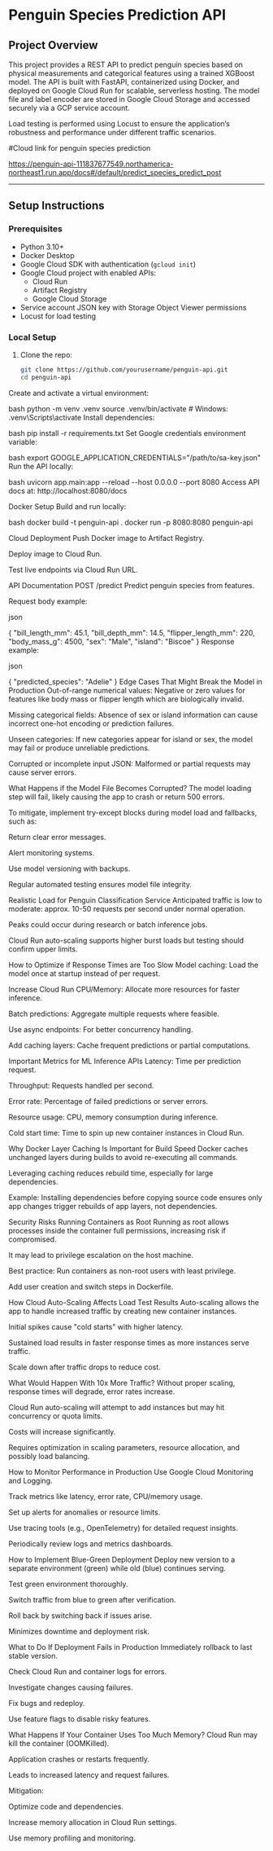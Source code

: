 # Penguin Species Prediction API

## Project Overview
This project provides a REST API to predict penguin species based on physical measurements and categorical features using a trained XGBoost model. The API is built with FastAPI, containerized using Docker, and deployed on Google Cloud Run for scalable, serverless hosting. The model file and label encoder are stored in Google Cloud Storage and accessed securely via a GCP service account.

Load testing is performed using Locust to ensure the application’s robustness and performance under different traffic scenarios.

#Cloud link for penguin species prediction

https://penguin-api-111837677549.northamerica-northeast1.run.app/docs#/default/predict_species_predict_post


---

## Setup Instructions

### Prerequisites
- Python 3.10+
- Docker Desktop
- Google Cloud SDK with authentication (`gcloud init`)
- Google Cloud project with enabled APIs:
  - Cloud Run
  - Artifact Registry
  - Google Cloud Storage
- Service account JSON key with Storage Object Viewer permissions
- Locust for load testing

### Local Setup
1. Clone the repo:
   ```bash
   git clone https://github.com/yourusername/penguin-api.git
   cd penguin-api
Create and activate a virtual environment:

bash
python -m venv .venv
source .venv/bin/activate  # Windows: .venv\Scripts\activate
Install dependencies:

bash
pip install -r requirements.txt
Set Google credentials environment variable:

bash
export GOOGLE_APPLICATION_CREDENTIALS="/path/to/sa-key.json"
Run the API locally:

bash
uvicorn app.main:app --reload --host 0.0.0.0 --port 8080
Access API docs at: http://localhost:8080/docs

Docker Setup
Build and run locally:

bash
docker build -t penguin-api .
docker run -p 8080:8080 penguin-api

Cloud Deployment
Push Docker image to Artifact Registry.

Deploy image to Cloud Run.

Test live endpoints via Cloud Run URL.

API Documentation
POST /predict
Predict penguin species from features.

Request body example:

json

{
  "bill_length_mm": 45.1,
  "bill_depth_mm": 14.5,
  "flipper_length_mm": 220,
  "body_mass_g": 4500,
  "sex": "Male",
  "island": "Biscoe"
}
Response example:

json

{
  "predicted_species": "Adelie"
}
Edge Cases That Might Break the Model in Production
Out-of-range numerical values: Negative or zero values for features like body mass or flipper length which are biologically invalid.

Missing categorical fields: Absence of sex or island information can cause incorrect one-hot encoding or prediction failures.

Unseen categories: If new categories appear for island or sex, the model may fail or produce unreliable predictions.

Corrupted or incomplete input JSON: Malformed or partial requests may cause server errors.

What Happens if the Model File Becomes Corrupted?
The model loading step will fail, likely causing the app to crash or return 500 errors.

To mitigate, implement try-except blocks during model load and fallbacks, such as:

Return clear error messages.

Alert monitoring systems.

Use model versioning with backups.

Regular automated testing ensures model file integrity.

Realistic Load for Penguin Classification Service
Anticipated traffic is low to moderate: approx. 10-50 requests per second under normal operation.

Peaks could occur during research or batch inference jobs.

Cloud Run auto-scaling supports higher burst loads but testing should confirm upper limits.

How to Optimize if Response Times are Too Slow
Model caching: Load the model once at startup instead of per request.

Increase Cloud Run CPU/Memory: Allocate more resources for faster inference.

Batch predictions: Aggregate multiple requests where feasible.

Use async endpoints: For better concurrency handling.

Add caching layers: Cache frequent predictions or partial computations.

Important Metrics for ML Inference APIs
Latency: Time per prediction request.

Throughput: Requests handled per second.

Error rate: Percentage of failed predictions or server errors.

Resource usage: CPU, memory consumption during inference.

Cold start time: Time to spin up new container instances in Cloud Run.

Why Docker Layer Caching Is Important for Build Speed
Docker caches unchanged layers during builds to avoid re-executing all commands.

Leveraging caching reduces rebuild time, especially for large dependencies.

Example: Installing dependencies before copying source code ensures only app changes trigger rebuilds of app layers, not dependencies.

Security Risks Running Containers as Root
Running as root allows processes inside the container full permissions, increasing risk if compromised.

It may lead to privilege escalation on the host machine.

Best practice: Run containers as non-root users with least privilege.

Add user creation and switch steps in Dockerfile.

How Cloud Auto-Scaling Affects Load Test Results
Auto-scaling allows the app to handle increased traffic by creating new container instances.

Initial spikes cause "cold starts" with higher latency.

Sustained load results in faster response times as more instances serve traffic.

Scale down after traffic drops to reduce cost.

What Would Happen With 10x More Traffic?
Without proper scaling, response times will degrade, error rates increase.

Cloud Run auto-scaling will attempt to add instances but may hit concurrency or quota limits.

Costs will increase significantly.

Requires optimization in scaling parameters, resource allocation, and possibly load balancing.

How to Monitor Performance in Production
Use Google Cloud Monitoring and Logging.

Track metrics like latency, error rate, CPU/memory usage.

Set up alerts for anomalies or resource limits.

Use tracing tools (e.g., OpenTelemetry) for detailed request insights.

Periodically review logs and metrics dashboards.

How to Implement Blue-Green Deployment
Deploy new version to a separate environment (green) while old (blue) continues serving.

Test green environment thoroughly.

Switch traffic from blue to green after verification.

Roll back by switching back if issues arise.

Minimizes downtime and deployment risk.

What to Do If Deployment Fails in Production
Immediately rollback to last stable version.

Check Cloud Run and container logs for errors.

Investigate changes causing failures.

Fix bugs and redeploy.

Use feature flags to disable risky features.

What Happens If Your Container Uses Too Much Memory?
Cloud Run may kill the container (OOMKilled).

Application crashes or restarts frequently.

Leads to increased latency and request failures.

Mitigation:

Optimize code and dependencies.

Increase memory allocation in Cloud Run settings.

Use memory profiling and monitoring.

